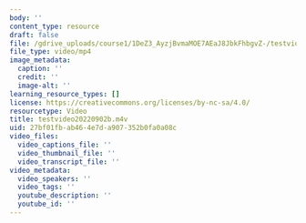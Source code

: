 ```yaml
---
body: ''
content_type: resource
draft: false
file: /gdrive_uploads/course1/1DeZ3_AyzjBvmaMOE7AEaJ8JbkFhbgvZ-/testvideo20220902b.m4v
file_type: video/mp4
image_metadata:
  caption: ''
  credit: ''
  image-alt: ''
learning_resource_types: []
license: https://creativecommons.org/licenses/by-nc-sa/4.0/
resourcetype: Video
title: testvideo20220902b.m4v
uid: 27bf01fb-ab46-4e7d-a907-352b0fa0a08c
video_files:
  video_captions_file: ''
  video_thumbnail_file: ''
  video_transcript_file: ''
video_metadata:
  video_speakers: ''
  video_tags: ''
  youtube_description: ''
  youtube_id: ''
---
```

